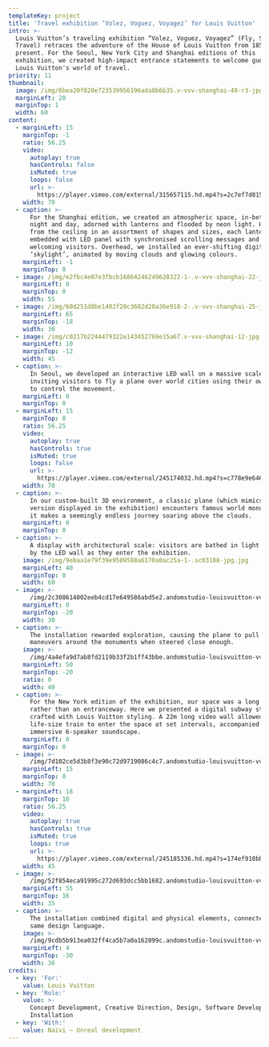 ```yaml
---
templateKey: project
title: 'Travel exhibition ‘Volez, Voguez, Voyagez’ for Louis Vuitton'
intro: >-
  Louis Vuitton’s traveling exhibition “Volez, Voguez, Voyagez” (Fly, Sail,
  Travel) retraces the adventure of the House of Louis Vuitton from 1854 to the
  present. For the Seoul, New York City and Shanghai editions of this
  exhibition, we created high-impact entrance statements to welcome guests into
  Louis Vuitton's world of travel.
priority: 11
thumbnail:
  image: /img/6bea20f020e723539956196ada8b6b35.v-vvv-shanghai-49-r3-jpg.jpg
  marginLeft: 20
  marginTop: 1
  width: 60
content:
  - marginLeft: 15
    marginTop: -1
    ratio: 56.25
    video:
      autoplay: true
      hasControls: false
      isMuted: true
      loops: false
      url: >-
        https://player.vimeo.com/external/315657115.hd.mp4?s=2c7ef7d81570e7789ba2e6e4141fe416027a3c0b&profile_id=175
    width: 70
  - caption: >-
      For the Shanghai edition, we created an atmospheric space, in-between
      night and day, adorned with lanterns and flooded by neon light. Hanging
      from the ceiling in an assortment of shapes and sizes, each lantern was
      embedded with LED panel with synchronised scrolling messages and graphics,
      welcoming visitors. Overhead, we installed an ever-shifting digital
      ‘skylight’, animated by moving clouds and glowing colours.
    marginLeft: -1
    marginTop: 0
  - image: /img/e2fbc4e07e3fbcb16864246249628322-1-.v-vvv-shanghai-22-jpg.jpg
    marginLeft: 0
    marginTop: 0
    width: 55
  - image: /img/60d251d8be1402f20c3682d28a36e918-2-.v-vvv-shanghai-25-jpg.jpg
    marginLeft: 65
    marginTop: -18
    width: 30
  - image: /img/c0217b2244479322e143452769e15a67.v-vvv-shanghai-12-jpg.jpg
    marginLeft: 10
    marginTop: -12
    width: 45
  - caption: >-
      In Seoul, we developed an interactive LED wall on a massive scale (90m2),
      inviting visitors to fly a plane over world cities using their own bodies
      to control the movement.
    marginLeft: 0
    marginTop: 0
  - marginLeft: 15
    marginTop: 0
    ratio: 56.25
    video:
      autoplay: true
      hasControls: true
      isMuted: true
      loops: false
      url: >-
        https://player.vimeo.com/external/245174032.hd.mp4?s=c778e9e64671d104fcc643832c8a45ef92d54a2b&profile_id=175
    width: 70
  - caption: >-
      In our custom-built 3D environment, a classic plane (which mimics a real
      version displayed in the exhibition) encounters famous world monuments as
      it makes a seemingly endless journey soaring above the clouds.
    marginLeft: 0
    marginTop: 0
  - caption: >-
      A display with architectural scale: visitors are bathed in light emitted
      by the LED wall as they enter the exhibition.
    image: /img/9ebaa1e79f39e9509588a6170a0ac25a-1-.sc03108-jpg.jpg
    marginLeft: 40
    marginTop: 0
    width: 60
  - image: >-
      /img/2c308614002eeb4cd17e649586abd5e2.andomstudio-louisvuitton-vvv-seoul-02-jpg.jpg
    marginLeft: 0
    marginTop: -20
    width: 30
  - caption: >-
      The installation rewarded exploration, causing the plane to pull special
      maneuvers around the monuments when steered close enough.
    image: >-
      /img/4a4efa9d7ab8fd2119b33f2b1ff43bbe.andomstudio-louisvuitton-vvv-seoul-03-jpg.jpg
    marginLeft: 50
    marginTop: -20
    ratio: 0
    width: 40
  - caption: >-
      For the New York edition of the exhibition, our space was a long corridor
      rather than an entranceway. Here we presented a digital subway station,
      crafted with Louis Vuitton styling. A 22m long video wall allowed a
      life-size train to enter the space at set intervals, accompanied by an
      immersive 6-speaker soundscape.
    marginLeft: 0
    marginTop: 0
  - image: >-
      /img/7d102ce5d3b8f3e90c72d9719086c4c7.andomstudio-louisvuitton-vvv-nyc-02-crop-jpg.jpg
    marginLeft: 15
    marginTop: 0
    width: 70
  - marginLeft: 18
    marginTop: 10
    ratio: 56.25
    video:
      autoplay: true
      hasControls: true
      isMuted: true
      loops: true
      url: >-
        https://player.vimeo.com/external/245185336.hd.mp4?s=174ef918bb1f27274628cf1f56e328a9acd69a69&profile_id=175
    width: 45
  - image: >-
      /img/52f854eca91995c272d693dcc5bb1682.andomstudio-louisvuitton-vvv-nyc-04-jpg.jpg
    marginLeft: 55
    marginTop: 16
    width: 35
  - caption: >-
      The installation combined digital and physical elements, connected by the
      same design language.
    image: >-
      /img/9cdb5b913ea032ff4ca5b7a0a162099c.andomstudio-louisvuitton-vvv-nyc-03-jpg.jpg
    marginLeft: 4
    marginTop: -30
    width: 36
credits:
  - key: 'For:'
    value: Louis Vuitton
  - key: 'Role:'
    value: >-
      Concept Development, Creative Direction, Design, Software Development,
      Installation
  - key: 'With:'
    value: Naivi — Unreal development
---
```


